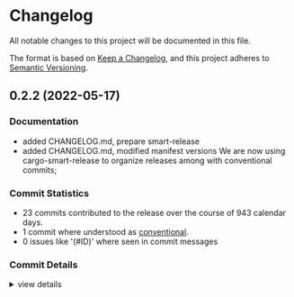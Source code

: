 # Changelog

All notable changes to this project will be documented in this file.

The format is based on [Keep a Changelog](https://keepachangelog.com/en/1.0.0/),
and this project adheres to [Semantic Versioning](https://semver.org/spec/v2.0.0.html).

## 0.2.2 (2022-05-17)

### Documentation

 - <csr-id-60e3691a305ec8cd3f32fdf5ed68f6b28185b42d/> added CHANGELOG.md, prepare smart-release
 - <csr-id-fb87360214c2f6d1319f467b82b27706ae157111/> added CHANGELOG.md, modified manifest versions
   We are now using cargo-smart-release to organize releases among with
   conventional commits;

### Commit Statistics

<csr-read-only-do-not-edit/>

 - 23 commits contributed to the release over the course of 943 calendar days.
 - 1 commit where understood as [conventional](https://www.conventionalcommits.org).
 - 0 issues like '(#ID)' where seen in commit messages

### Commit Details

<csr-read-only-do-not-edit/>

<details><summary>view details</summary>

 * **Uncategorized**
    - added CHANGELOG.md, modified manifest versions ([`fb87360`](https://github.comgit//saskenuba/SteamHelper-rs/commit/fb87360214c2f6d1319f467b82b27706ae157111))
    - (steam-totp): added repo, license and description to manifest ([`7aa6f58`](https://github.comgit//saskenuba/SteamHelper-rs/commit/7aa6f58d9aaea48a292ea4fefc9909ea97350e7a))
    - (totp): reqwest dep bump, rustfmt, bumped to 0.2.1 ([`144b67f`](https://github.comgit//saskenuba/SteamHelper-rs/commit/144b67fad9cdbb4b973a79dcfb62073e7a63ac3d))
    - Merge branch 'master' of github.com:saskenuba/SteamHelper-rs ([`a7f33dc`](https://github.comgit//saskenuba/SteamHelper-rs/commit/a7f33dc69ffac55b175d7e071f755a4b917cb9d0))
    - fix, bump: serde internal formatter auto-import by ide, reqwest bump ([`cf962bc`](https://github.comgit//saskenuba/SteamHelper-rs/commit/cf962bc01538e3a989227cd7436b158e2b2f8a99))
    - refactor and features: Add authenticator is now working! ([`a6b1196`](https://github.comgit//saskenuba/SteamHelper-rs/commit/a6b1196faff9aebad61396ef313d82e1afc78d71))
    - add more error types, moved utils, ... + ([`1d0d732`](https://github.comgit//saskenuba/SteamHelper-rs/commit/1d0d73215a5b6bcf184ad473fea34b62c39b49ae))
    - fixed overflow when subtracting less than zero offset, deps bump ([`bb123c4`](https://github.comgit//saskenuba/SteamHelper-rs/commit/bb123c41269ef232b283bc6bc224398bf6dfab70))
    - Add documentation ([`4a8385b`](https://github.comgit//saskenuba/SteamHelper-rs/commit/4a8385bd60852a3750261a2b7929fc044b0fcf3b))
    - Implement generate_auth_code_async ([`cd28af4`](https://github.comgit//saskenuba/SteamHelper-rs/commit/cd28af4479f8f6461ef5b23d33cbe3d2d4d9667e))
    - Update documentation ([`c824b69`](https://github.comgit//saskenuba/SteamHelper-rs/commit/c824b69865c38d00ad6863c8d27e3b52231d2a29))
    - Add methods for working with time offset from Steam servers ([`86dd482`](https://github.comgit//saskenuba/SteamHelper-rs/commit/86dd4822177af5bf373b0f219e7e5afea9fc16ea))
    - Clean up code ([`770350c`](https://github.comgit//saskenuba/SteamHelper-rs/commit/770350cff6b1a09714b5e1096b1877d6d9a95c3d))
    - Skeleton next methods ([`833e924`](https://github.comgit//saskenuba/SteamHelper-rs/commit/833e924302245e11af01731b74d78b97bd73c9f9))
    - Just return decode errors directly without wrapping ([`8117b51`](https://github.comgit//saskenuba/SteamHelper-rs/commit/8117b51279b7c83e0804b22a0beac51bf6564ba3))
    - Implement get_device_id ([`6d67c59`](https://github.comgit//saskenuba/SteamHelper-rs/commit/6d67c5916f2fbfdbd0df4daa9900e14880d93942))
    - Update generate_auth_code to work with hex and b64 ([`794e4ed`](https://github.comgit//saskenuba/SteamHelper-rs/commit/794e4ed164c6b47c027743c9b69ab952275c414d))
    - Add generate_confirmation_key and big refactor ([`95dd97b`](https://github.comgit//saskenuba/SteamHelper-rs/commit/95dd97b01b44236a8385b7a9f5a3acf68f8c5af4))
    - Update Error impl to remove deprecated methods ([`2cdfc8b`](https://github.comgit//saskenuba/SteamHelper-rs/commit/2cdfc8bc78577ef9118c19d11bfc8bd2a79a7b40))
    - Restructure code and make Time struct public ([`161dcc7`](https://github.comgit//saskenuba/SteamHelper-rs/commit/161dcc70c9b26e6db9fa03a1d5a50c9de9feb896))
    - Better error handling ([`b59aed3`](https://github.comgit//saskenuba/SteamHelper-rs/commit/b59aed30a28571ad9b2345379064071e9e503a10))
    - Implement generate_auth_code for steam-totp ([`955a0fe`](https://github.comgit//saskenuba/SteamHelper-rs/commit/955a0fed84e7adbbddabc498ee19ff343abeb869))
    - initial commit ([`748e315`](https://github.comgit//saskenuba/SteamHelper-rs/commit/748e315135d81993a34647c9a2fc584f5678a35f))
</details>

